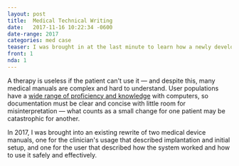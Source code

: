 ```yaml
---
layout: post
title:	Medical Technical Writing
date:   2017-11-16 10:22:34 -0600
date-range: 2017
categories: med case
teaser: I was brought in at the last minute to learn how a newly developed medical device worked and write a manual with only development documents as guidance.
front: 1
nda: 1
---
```


A therapy is useless if the patient can't use it — and despite this, many medical manuals are complex and hard to understand. User populations have a [wide range of proficiency and knowledge](https://www.nngroup.com/articles/computer-skill-levels/) with computers, so documentation must be clear and concise with little room for misinterpretation — what counts as a small change for one patient may be catastrophic for another. 

In 2017, I was brought into an existing rewrite of two medical device manuals, one for the clinician's usage that described implantation and initial setup, and one for the user that described how the system worked and how to use it safely and effectively.